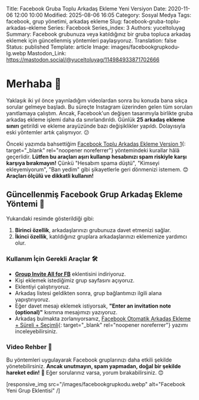 Title: Facebook Gruba Toplu Arkadaş Ekleme Yeni Versiyon
Date: 2020-11-06 12:00 10:00
Modified: 2025-08-06 16:05
Category: Sosyal Medya
Tags: facebook, grup yönetimi, arkadaş ekleme
Slug: facebook-gruba-toplu-arkadas-ekleme
Series: Facebook
Series_index: 3
Authors: yuceltoluyag
Summary: Facebook grubunuza veya katıldığınız bir gruba topluca arkadaş eklemek için güncellenmiş yöntemleri paylaşıyoruz.
Translation: false
Status: published
Template: article
Image: images/facebookgrupkodu-lg.webp
Mastodon_Link: https://mastodon.social/@yuceltoluyag/114984933871702666


# Merhaba 👋

Yaklaşık iki yıl önce yayınladığım videolardan sonra bu konuda bana sıkça sorular gelmeye başladı. Bu süreçte Instagram üzerinden gelen tüm soruları yanıtlamaya çalıştım. Ancak, Facebook'un değişen tasarımıyla birlikte gruba arkadaş ekleme işlemi daha da sınırlandırıldı. Günlük **25 arkadaş ekleme sınırı** getirildi ve ekleme arayüzünde bazı değişiklikler yapıldı. Dolayısıyla eski yöntemler artık çalışmıyor. 😕


Önceki yazımda bahsettiğim [Facebook Toplu Arkadaş Ekleme Version 1](/facebook-toplu-arkadas-ekleme/){: target="_blank" rel="noopener noreferrer"} yöntemindeki kurallar hâlâ geçerlidir. **Lütfen bu araçları aşırı kullanıp hesabınızı spam riskiyle karşı karşıya bırakmayın!** Çünkü "Hesabım spama düştü", "Kimseyi ekleyemiyorum", "Ban yedim" gibi şikayetlerle geri dönmenizi istemem. 😊 **Araçları ölçülü ve dikkatli kullanın!**

## Güncellenmiş Facebook Grup Arkadaş Ekleme Yöntemi 🚀




Yukarıdaki resimde gösterildiği gibi:

1. **Birinci özellik**, arkadaşlarınızı grubunuza davet etmenizi sağlar.
2. **İkinci özellik**, katıldığınız gruplara arkadaşlarınızı eklemenize yardımcı olur.

### Kullanım İçin Gerekli Araçlar 🛠️

- **[Group Invite All for FB](#facebook)** eklentisini indiriyoruz.
- Kişi eklemek istediğimiz grup sayfasını açıyoruz.
- Eklentiyi çalıştırıyoruz.
- Arkadaş listesi geldikten sonra, grup bağlantımızı ilgili alana yapıştırıyoruz.
- Eğer davet mesajı eklemek istiyorsak, **"Enter an invitation note (optional)"** kısmına mesajımızı yazıyoruz.
- Arkadaş bulmakta zorlanıyorsanız, [Facebook Otomatik Arkadaş Ekleme + Süreli + Seçimli](/facebook-otomatik-arkadas-ekleme-sureli-secimli/){: target="_blank" rel="noopener noreferrer"} yazımı inceleyebilirsiniz.

### Video Rehber 🎥

<script type="module" src="https://cdn.jsdelivr.net/npm/@justinribeiro/lite-youtube@1/lite-youtube.min.js"></script>

<lite-youtube videoid="pggW_tyFG7k"></lite-youtube>



Bu yöntemleri uygulayarak Facebook gruplarınızı daha etkili şekilde yönetebilirsiniz. **Ancak unutmayın, spam yapmadan, doğal bir şekilde hareket edin!** 🚀 Eğer sorularınız varsa, yorum bırakabilirsiniz. 😊

[responsive_img src="/images/facebookgrupkodu.webp" alt="Facebook Yeni Grup Eklentisi" /]
